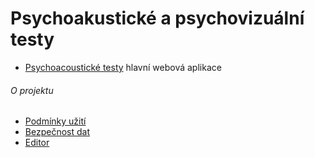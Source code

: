 # Psychoakustické a psychovizuální testy

  * [Psychoacoustické testy](/psychotest/) hlavní webová aplikace
  

###### O projektu   
  * [Podmínky užití](terms.html) 
  * [Bezpečnost dat](security.html)
  * [Editor](/psychotest/editor.html)

